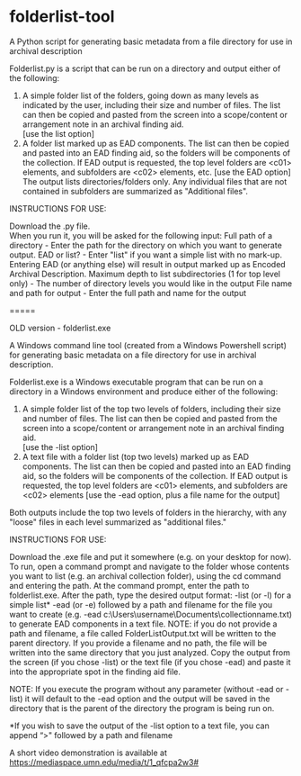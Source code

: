 # folderlist-tool
A Python script for generating basic metadata from a file directory for use in archival description

Folderlist.py is a script that can be run on a directory and output either of the following: 
1) A simple folder list of the folders, going down as many levels as indicated by the user, including their size and number of files.  The list can then be copied and pasted from the screen into a scope/content or arrangement note in an archival finding aid.  
[use the list option]
2) A folder list marked up as EAD components. The list can then be copied and pasted into an EAD finding aid, so the folders will be components of the collection. If EAD output is requested, the top level folders are &lt;c01&gt; elements, and subfolders are &lt;c02&gt; elements, etc.
[use the EAD option]
The output lists directories/folders only.  Any individual files that are not contained in subfolders are summarized as "Additional files".

INSTRUCTIONS FOR USE:
 
Download the .py file.  
When you run it, you will be asked for the following input:
Full path of a directory - Enter the path for the directory on which you want to generate output. 
EAD or list? - Enter "list" if you want a simple list with no mark-up. Entering EAD (or anything else) will result in output marked up as Encoded Archival Description. 
Maximum depth to list subdirectories (1 for top level only) - The number of directory levels you would like in the output
File name and path for output - Enter the full path and name for the output

=====

OLD version - folderlist.exe

A Windows command line tool (created from a Windows Powershell script) for generating basic metadata on a file directory for use in archival description.

Folderlist.exe is a Windows executable program that can be run on a directory in a Windows environment and produce either of the following: 
1) A simple folder list of the top two levels of folders, including their size and number of files.  The list can then be copied and pasted from the screen into a scope/content or arrangement note in an archival finding aid.    
[use the -list option]
2) A text file with a folder list (top two levels) marked up as EAD components. The list can then be copied and pasted into an EAD finding aid, so the folders will be components of the collection. If EAD output is requested, the top level folders are &lt;c01&gt; elements, and subfolders are &lt;c02&gt; elements
[use the -ead option, plus a file name for the output]
 
Both outputs include the top two levels of folders in the hierarchy, with any "loose" files in each level summarized as "additional files."  

INSTRUCTIONS FOR USE:
 
Download the .exe file and put it somewhere (e.g. on your desktop for now).  
To run, open a command prompt and navigate to the folder whose contents you want to list (e.g. an archival collection folder), using the cd command and entering the path.
At the command prompt, enter the path to folderlist.exe. 
After the path, type the desired output format:
-list (or -l) for a simple list* 
-ead  (or -e) followed by a  path and filename for the file you want to create (e.g. -ead c:\Users\username\Documents\collectionname.txt) to generate EAD components in a text file. NOTE: if you do not provide a path and filename, a file called FolderListOutput.txt will be written to the parent directory.  If you provide a filename and no path, the file will be written into the same directory that you just analyzed.
Copy the output from the screen (if you chose -list) or the text file (if you chose -ead) and paste it into the appropriate spot in the finding aid file.

NOTE: If you execute the program without any parameter (without -ead or -list) it will default to the -ead option and the output will be saved in the directory that is the parent of the directory the program is being run on.  
 
*If you wish to save the output of the -list option to a text file, you can append “>" followed by a path and filename

A short video demonstration is available at https://mediaspace.umn.edu/media/t/1_qfcpa2w3#

